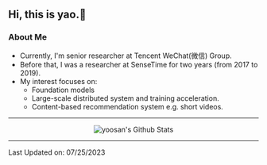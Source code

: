 <h2> Hi, this is yao.👏 </h2>

<h3> About Me </h3>

- Currently, I'm senior researcher at Tencent WeChat(微信) Group.
- Before that, I was a researcher at SenseTime for two years (from 2017 to 2019).
- My interest focuses on:
  - Foundation models
  - Large-scale distributed system and training acceleration.
  - Content-based recommendation system e.g. short videos.

----

<p align="center">
  <img alt="yoosan's Github Stats" src="https://github-readme-stats.vercel.app/api?username=yoosan&show_icons=true&theme=radical&text_color=D3D3D3">
</p>

----

Last Updated on: 07/25/2023
